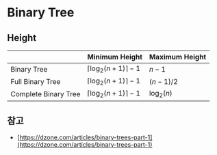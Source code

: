# Binary Tree

## Height

|                      | Minimum Height                | Maximum Height |
|----------------------|-------------------------------|----------------|
| Binary Tree          | $\lceil\log_2(n+1)\rceil - 1$ | $n-1$          |
| Full Binary Tree     | $\lceil\log_2(n+1)\rceil - 1$ | $(n-1)/2$      |
| Complete Binary Tree | $\lceil\log_2(n+1)\rceil - 1$ | $\log_2(n)$    |

## 참고

- [https://dzone.com/articles/binary-trees-part-1](https://dzone.com/articles/binary-trees-part-1)
